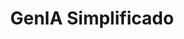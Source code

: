 ---
title: GenIA Simplificado
menu:
  sidebar:
    name: GenIA Simplificado
    identifier: gen_ai
---